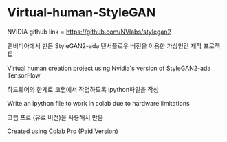 # Virtual-human-StyleGAN

NVIDIA github link = https://github.com/NVlabs/stylegan2


엔비디아에서 만든 StyleGAN2-ada 텐서플로우 버전을 이용한 가상인간 제작 프로젝트

Virtual human creation project using Nvidia's version of StyleGAN2-ada TensorFlow

하드웨어의 한계로 코랩에서 작업하도록 ipython파일을 작성

Write an ipython file to work in colab due to hardware limitations

코랩 프로 (유료 버전)을 사용해서 만음

Created using Colab Pro (Paid Version)



